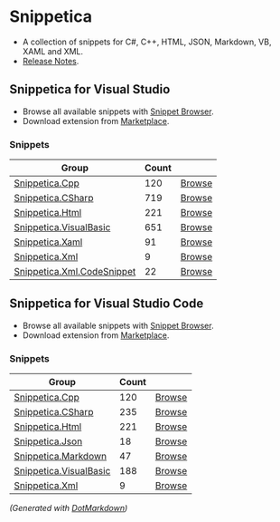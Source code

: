 # Snippetica

* A collection of snippets for C\#, C\+\+, HTML, JSON, Markdown, VB, XAML and XML\.
* [Release Notes](http://github.com/josefpihrt/snippetica/blob/master/ChangeLog.md)\.

## Snippetica for Visual Studio

* Browse all available snippets with [Snippet Browser](http://pihrt.net/snippetica/snippets?engine=vs)\.
* Download extension from [Marketplace](http://marketplace.visualstudio.com/search?term=publisher%3A"Josef%20Pihrt"%20Snippetica&target=vs&sortBy=Name)\.

### Snippets

Group|Count| |
-----|-----|---:
[Snippetica.Cpp](http://github.com/josefpihrt/snippetica/blob/master/src/Snippetica.VisualStudio/Snippetica.Cpp/README.md)|120|[Browse](http://pihrt.net/snippetica/snippets?engine=vs&language=cpp)
[Snippetica.CSharp](http://github.com/josefpihrt/snippetica/blob/master/src/Snippetica.VisualStudio/Snippetica.CSharp/README.md)|719|[Browse](http://pihrt.net/snippetica/snippets?engine=vs&language=csharp)
[Snippetica.Html](http://github.com/josefpihrt/snippetica/blob/master/src/Snippetica.VisualStudio/Snippetica.Html/README.md)|221|[Browse](http://pihrt.net/snippetica/snippets?engine=vs&language=html)
[Snippetica.VisualBasic](http://github.com/josefpihrt/snippetica/blob/master/src/Snippetica.VisualStudio/Snippetica.VisualBasic/README.md)|651|[Browse](http://pihrt.net/snippetica/snippets?engine=vs&language=vb)
[Snippetica.Xaml](http://github.com/josefpihrt/snippetica/blob/master/src/Snippetica.VisualStudio/Snippetica.Xaml/README.md)|91|[Browse](http://pihrt.net/snippetica/snippets?engine=vs&language=xaml)
[Snippetica.Xml](http://github.com/josefpihrt/snippetica/blob/master/src/Snippetica.VisualStudio/Snippetica.Xml/README.md)|9|[Browse](http://pihrt.net/snippetica/snippets?engine=vs&language=xml)
[Snippetica.Xml.CodeSnippet](http://github.com/josefpihrt/snippetica/blob/master/src/Snippetica.VisualStudio/Snippetica.Xml.CodeSnippet/README.md)|22|[Browse](http://pihrt.net/snippetica/snippets?engine=vs&language=xml)

## Snippetica for Visual Studio Code

* Browse all available snippets with [Snippet Browser](http://pihrt.net/snippetica/snippets?engine=vscode)\.
* Download extension from [Marketplace](http://marketplace.visualstudio.com/search?term=publisher%3A"Josef%20Pihrt"%20Snippetica&target=vscode&sortBy=Name)\.

### Snippets

Group|Count| |
-----|-----|---:
[Snippetica.Cpp](http://github.com/josefpihrt/snippetica/blob/master/src/Snippetica.VisualStudio/Snippetica.Cpp/README.md)|120|[Browse](http://pihrt.net/snippetica/snippets?engine=vscode&language=cpp)
[Snippetica.CSharp](http://github.com/josefpihrt/snippetica/blob/master/src/Snippetica.VisualStudio/Snippetica.CSharp/README.md)|235|[Browse](http://pihrt.net/snippetica/snippets?engine=vscode&language=csharp)
[Snippetica.Html](http://github.com/josefpihrt/snippetica/blob/master/src/Snippetica.VisualStudio/Snippetica.Html/README.md)|221|[Browse](http://pihrt.net/snippetica/snippets?engine=vscode&language=html)
[Snippetica.Json](http://github.com/josefpihrt/snippetica/blob/master/src/Snippetica.VisualStudio/Snippetica.Json/README.md)|18|[Browse](http://pihrt.net/snippetica/snippets?engine=vscode&language=json)
[Snippetica.Markdown](http://github.com/josefpihrt/snippetica/blob/master/src/Snippetica.VisualStudio/Snippetica.Markdown/README.md)|47|[Browse](http://pihrt.net/snippetica/snippets?engine=vscode&language=markdown)
[Snippetica.VisualBasic](http://github.com/josefpihrt/snippetica/blob/master/src/Snippetica.VisualStudio/Snippetica.VisualBasic/README.md)|188|[Browse](http://pihrt.net/snippetica/snippets?engine=vscode&language=vb)
[Snippetica.Xml](http://github.com/josefpihrt/snippetica/blob/master/src/Snippetica.VisualStudio/Snippetica.Xml/README.md)|9|[Browse](http://pihrt.net/snippetica/snippets?engine=vscode&language=xml)

*\(Generated with [DotMarkdown](http://github.com/JosefPihrt/DotMarkdown)\)*
